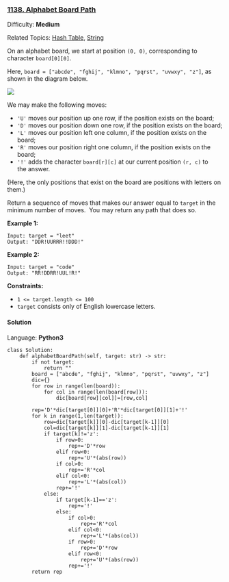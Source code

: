 ### [1138\. Alphabet Board Path](https://leetcode.com/problems/alphabet-board-path/)

Difficulty: **Medium**  

Related Topics: [Hash Table](https://leetcode.com/tag/hash-table/), [String](https://leetcode.com/tag/string/)


On an alphabet board, we start at position `(0, 0)`, corresponding to character `board[0][0]`.

Here, `board = ["abcde", "fghij", "klmno", "pqrst", "uvwxy", "z"]`, as shown in the diagram below.

![](https://assets.leetcode.com/uploads/2019/07/28/azboard.png)

We may make the following moves:

*   `'U'` moves our position up one row, if the position exists on the board;
*   `'D'` moves our position down one row, if the position exists on the board;
*   `'L'` moves our position left one column, if the position exists on the board;
*   `'R'` moves our position right one column, if the position exists on the board;
*   `'!'` adds the character `board[r][c]` at our current position `(r, c)` to the answer.

(Here, the only positions that exist on the board are positions with letters on them.)

Return a sequence of moves that makes our answer equal to `target` in the minimum number of moves.  You may return any path that does so.

**Example 1:**

```
Input: target = "leet"
Output: "DDR!UURRR!!DDD!"
```

**Example 2:**

```
Input: target = "code"
Output: "RR!DDRR!UUL!R!"
```

**Constraints:**

*   `1 <= target.length <= 100`
*   `target` consists only of English lowercase letters.


#### Solution

Language: **Python3**

```python3
class Solution:
    def alphabetBoardPath(self, target: str) -> str:
        if not target:
            return ""
        board = ["abcde", "fghij", "klmno", "pqrst", "uvwxy", "z"]
        dic={}
        for row in range(len(board)):
            for col in range(len(board[row])):
                dic[board[row][col]]=[row,col]
        
        rep='D'*dic[target[0]][0]+'R'*dic[target[0]][1]+'!'
        for k in range(1,len(target)):
            row=dic[target[k]][0]-dic[target[k-1]][0]
            col=dic[target[k]][1]-dic[target[k-1]][1]
            if target[k]!='z':
                if row>0:
                    rep+='D'*row
                elif row<0:
                    rep+='U'*(abs(row))
                if col>0:
                    rep+='R'*col
                elif col<0:
                    rep+='L'*(abs(col))
                rep+='!'
            else:
                if target[k-1]=='z':
                    rep+='!'
                else:
                    if col>0:
                        rep+='R'*col
                    elif col<0:
                        rep+='L'*(abs(col))
                    if row>0:
                        rep+='D'*row
                    elif row<0:
                        rep+='U'*(abs(row))
                    rep+='!'
        return rep
```